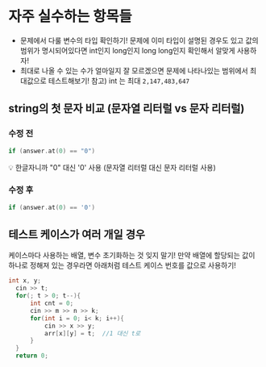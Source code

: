 # 자주 실수하는 항목들

- 문제에서 다룰 변수의 타입 확인하기!
  문제에 이미 타입이 설명된 경우도 있고 값의 범위가 명시되어있다면 int인지 long인지 long long인지 확인해서 알맞게 사용하자!
- 최대로 나올 수 있는 수가 얼마일지 잘 모르겠으면
  문제에 나타나있는 범위에서 최대값으로 테스트해보기!
  참고) int 는 최대 `2,147,483,647`

## string의 첫 문자 비교 (문자열 리터럴 vs 문자 리터럴)

### 수정 전

```cpp
if (answer.at(0) == "0")
```

💡 한글자니까 "0" 대신 '0' 사용 (문자열 리터럴 대신 문자 리터럴 사용)

### 수정 후

```cpp
if (answer.at(0) == '0')
```

## 테스트 케이스가 여러 개일 경우

케이스마다 사용하는 배열, 변수 초기화하는 것 잊지 말기!
만약 배열에 할당되는 값이 하나로 정해져 있는 경우라면
아래처럼 테스트 케이스 번호를 값으로 사용하기!

```cpp
int x, y;
  cin >> t;
  for(; t > 0; t--){
      int cnt = 0;
      cin >> m >> n >> k;
      for(int i = 0; i< k; i++){
          cin >> x >> y;
          arr[x][y] = t;  //1 대신 t로
      }
  }
  return 0;
```

